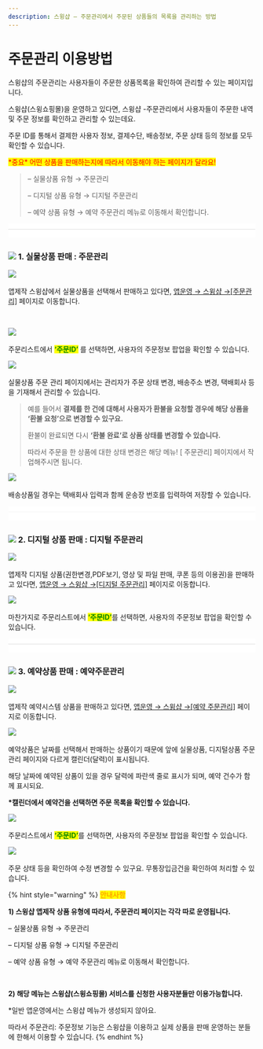 ```yaml
---
description: 스윙샵 – 주문관리에서 주문된 상품들의 목록을 관리하는 방법
---
```


# 주문관리 이용방법

스윙샵의 주문관리는 사용자들이 주문한 상품목록을 확인하여 관리할 수 있는 페이지입니다.

스윙샵(스윙쇼핑몰)을 운영하고 있다면, 스윙샵 -주문관리에서 사용자들이 주문한 내역 및 주문 정보를 확인하고 관리할 수 있는데요.

주문 ID를 통해서 결제한 사용자 정보, 결제수단, 배송정보, 주문 상태 등의 정보를 모두 확인할 수 있습니다.

<mark style="color:red;">\*중요\* 어떤 상품을 판매하는지에 따라서 이동해야 하는 페이지가 달라요!</mark>

> – 실물상품 유형 → 주문관리
>
> – 디지털 상품 유형 → 디지털 주문관리
>
> – 예약 상품 유형 → 예약 주문관리 메뉴로 이동해서 확인합니다.

![](<../../.gitbook/assets/구분선 (1) (1) (1).PNG>)

### ![](https://wp.swing2app.co.kr/wp-content/uploads/2020/04/%EB%8B%A8%EB%9D%BD1-1.png) **1. 실물상품 판매 : 주문관리**

![](https://wp.swing2app.co.kr/wp-content/uploads/2018/11/%EC%A3%BC%EB%AC%B8%EA%B4%80%EB%A6%AC.png)

앱제작 스윙샵에서 실물상품을 선택해서 판매하고 있다면, [앱운영](http://www.swing2app.co.kr/view/store\_order\_list)[ → 스윙샵 →\[주문관리\]](http://www.swing2app.co.kr/view/store\_order\_list) 페이지로 이동합니다.

​

![](https://wp.swing2app.co.kr/wp-content/uploads/2018/11/%EC%A3%BC%EB%AC%B8%EA%B4%80%EB%A6%AC2\_19.08.png)

주문리스트에서 <mark style="color:green;">**‘주문ID’**</mark> 를 선택하면, 사용자의 주문정보 팝업을 확인할 수 있습니다.&#x20;



![](https://wp.swing2app.co.kr/wp-content/uploads/2018/11/%EC%8B%A4%EB%AC%BC%EC%A3%BC%EB%AC%B8%EA%B4%80%EB%A6%AC1\_19.09.png)

실물상품 ​주문 관리 페이지에서는 관리자가 주문 상태 변경, 배송주소 변경, 택배회사 등을 기재해서 관리할 수 있습니다.

> 예를 들어서 **결제를 한 건에 대해서 사용자가 환불을 요청할 경우에 해당 상품을 ‘환불 요청’으로 변경할 수 있구요.**
>
> 환불이 완료되면 다시 **‘환불 완료’로 상품 상태를 변경할 수 있습니다.**
>
> 따라서 주문을 한 상품에 대한 상태 변경은 해당 메뉴! \[ 주문관리] 페이지에서 작업해주시면 됩니다.

![](https://wp.swing2app.co.kr/wp-content/uploads/2018/11/%EC%8B%A4%EB%AC%BC%EC%A3%BC%EB%AC%B8%EA%B4%80%EB%A6%AC2\_19.09.png)

배송상품일 경우는 택배회사 입력과 함께 운송장 번호를 입력하여 저장할 수 있습니다.

![](<../../.gitbook/assets/구분선 (1) (1) (1).PNG>)

### ![](https://wp.swing2app.co.kr/wp-content/uploads/2020/04/%EB%8B%A8%EB%9D%BD1-1.png) **2. 디지털 상품 판매 : 디지털 주문관리**

![](https://wp.swing2app.co.kr/wp-content/uploads/2018/11/%EB%94%94%EC%A7%80%ED%84%B8%EC%A3%BC%EB%AC%B8%EA%B4%80%EB%A6%AC.png)

앱제작 디지털 상품(권한변경,PDF보기, 영상 및 파일 판매, 쿠폰 등의 이용권)을 판매하고 있다면, [앱운영 → 스윙샵 →\[디지털 주문관리\]](http://www.swing2app.co.kr/view/store\_order\_list\_by\_digital) 페이지로 이동합니다.



![](https://wp.swing2app.co.kr/wp-content/uploads/2018/11/%EC%A3%BC%EB%AC%B8%EA%B4%80%EB%A6%AC2\_19.08.png)

마찬가지로 주문리스트에서 <mark style="color:green;">**‘주문ID’**</mark>를 선택하면, 사용자의 주문정보 팝업을 확인할 수 있습니다.

![](<../../.gitbook/assets/구분선 (1) (1) (1).PNG>)

### ![](https://wp.swing2app.co.kr/wp-content/uploads/2020/04/%EB%8B%A8%EB%9D%BD1-1.png) **3. 예약상품 판매 : 예약주문관리**&#x20;

![](https://wp.swing2app.co.kr/wp-content/uploads/2018/11/%EC%98%88%EC%95%BD%EC%A3%BC%EB%AC%B8.png)

앱제작 예약시스템 상품을 판매하고 있다면, [앱운영 → 스윙샵 →\[예약 주문관리\]](http://www.swing2app.co.kr/view/store\_order\_list\_by\_booking) 페이지로 이동합니다.



![](https://wp.swing2app.co.kr/wp-content/uploads/2018/11/%EC%98%88%EC%95%BD%EC%A3%BC%EB%AC%B8%EA%B4%80%EB%A6%AC3\_19.08.png)

예약상품은 날짜를 선택해서 판매하는 상품이기 때문에 앞에 실물상품, 디지털상품 주문관리 페이지와 다르게 캘린더(달력)이 표시됩니다.

해당 날짜에 예약된 상품이 있을 경우 달력에 파란색 줄로 표시가 되며, 예약 건수가 함께 표시되요.

**\*캘린더에서 예약건을 선택하면 주문 목록을 확인할 수 있습니다.**



![](https://wp.swing2app.co.kr/wp-content/uploads/2018/11/%EC%98%88%EC%95%BD%EC%A3%BC%EB%AC%B8%EA%B4%80%EB%A6%AC2\_19.08.png)

주문리스트에서 <mark style="color:green;">**‘주문ID’**</mark>를 선택하면, 사용자의 주문정보 팝업을 확인할 수 있습니다.

![](https://wp.swing2app.co.kr/wp-content/uploads/2018/11/%EC%98%88%EC%95%BD%EC%A3%BC%EB%AC%B8%EA%B4%80%EB%A6%AC1\_19.09.png)

주문 상태 등을 확인하여 수정 변경할 수 있구요. 무통장입금건을 확인하여 처리할 수 있습니다.



{% hint style="warning" %}
<mark style="color:orange;">**안내사항**</mark>



**1) 스윙샵 앱제작 상품 유형에 따라서, 주문관리 페이지는 각각 따로 운영됩니다.**

– 실물상품 유형 → 주문관리

– 디지털 상품 유형 → 디지털 주문관리

– 예약 상품 유형 → 예약 주문관리 메뉴로 이동해서 확인합니다.

​

**2) 해당 메뉴는 스윙샵(스윙쇼핑몰) 서비스를 신청한 사용자분들만 이용가능합니다.**

\*일반 앱운영에서는 스윙샵 메뉴가 생성되지 않아요.

따라서 주문관리: 주문정보 기능은 스윙샵을 이용하고 실제 상품을 판매 운영하는 분들에 한해서 이용할 수 있습니다.
{% endhint %}

